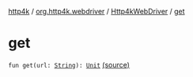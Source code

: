 [http4k](../../index.md) / [org.http4k.webdriver](../index.md) / [Http4kWebDriver](index.md) / [get](./get.md)

# get

`fun get(url: `[`String`](https://kotlinlang.org/api/latest/jvm/stdlib/kotlin/-string/index.html)`): `[`Unit`](https://kotlinlang.org/api/latest/jvm/stdlib/kotlin/-unit/index.html) [(source)](https://github.com/http4k/http4k/blob/master/http4k-testing-webdriver/src/main/kotlin/org/http4k/webdriver/Http4kWebDriver.kt#L64)